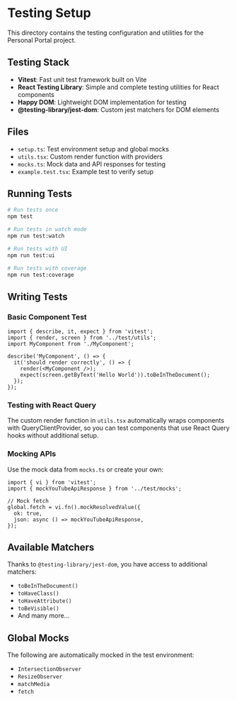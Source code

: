 # Testing Setup

This directory contains the testing configuration and utilities for the Personal Portal project.

## Testing Stack

- **Vitest**: Fast unit test framework built on Vite
- **React Testing Library**: Simple and complete testing utilities for React components
- **Happy DOM**: Lightweight DOM implementation for testing
- **@testing-library/jest-dom**: Custom jest matchers for DOM elements

## Files

- `setup.ts`: Test environment setup and global mocks
- `utils.tsx`: Custom render function with providers
- `mocks.ts`: Mock data and API responses for testing
- `example.test.tsx`: Example test to verify setup

## Running Tests

```bash
# Run tests once
npm test

# Run tests in watch mode
npm run test:watch

# Run tests with UI
npm run test:ui

# Run tests with coverage
npm run test:coverage
```

## Writing Tests

### Basic Component Test

```tsx
import { describe, it, expect } from 'vitest';
import { render, screen } from '../test/utils';
import MyComponent from './MyComponent';

describe('MyComponent', () => {
  it('should render correctly', () => {
    render(<MyComponent />);
    expect(screen.getByText('Hello World')).toBeInTheDocument();
  });
});
```

### Testing with React Query

The custom render function in `utils.tsx` automatically wraps components with QueryClientProvider, so you can test components that use React Query hooks without additional setup.

### Mocking APIs

Use the mock data from `mocks.ts` or create your own:

```tsx
import { vi } from 'vitest';
import { mockYouTubeApiResponse } from '../test/mocks';

// Mock fetch
global.fetch = vi.fn().mockResolvedValue({
  ok: true,
  json: async () => mockYouTubeApiResponse,
});
```

## Available Matchers

Thanks to `@testing-library/jest-dom`, you have access to additional matchers:

- `toBeInTheDocument()`
- `toHaveClass()`
- `toHaveAttribute()`
- `toBeVisible()`
- And many more...

## Global Mocks

The following are automatically mocked in the test environment:

- `IntersectionObserver`
- `ResizeObserver`
- `matchMedia`
- `fetch`
